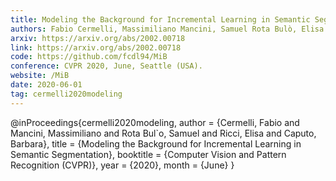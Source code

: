 ```yaml
---
title: Modeling the Background for Incremental Learning in Semantic Segmentation
authors: Fabio Cermelli, Massimiliano Mancini, Samuel Rota Bulò, Elisa Ricci, Barbara Caputo
arxiv: https://arxiv.org/abs/2002.00718
link: https://arxiv.org/abs/2002.00718
code: https://github.com/fcdl94/MiB
conference: CVPR 2020, June, Seattle (USA).
website: /MiB
date: 2020-06-01
tag: cermelli2020modeling
---
```

@inProceedings{cermelli2020modeling,
 author = {Cermelli, Fabio and Mancini, Massimiliano and Rota Bul\`o, Samuel and Ricci, Elisa and Caputo, Barbara},
 title  = {Modeling the Background for Incremental Learning in Semantic Segmentation},
 booktitle = {Computer Vision and Pattern Recognition (CVPR)},
 year      = {2020},
 month     = {June}
}
